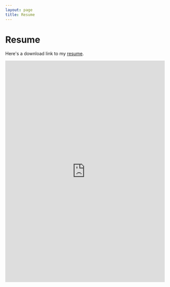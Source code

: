 ```yaml
---
layout: page
title: Resume
---
```


<style>
  .resume embed {
    width: 100%;
    height: 700px;
  }
</style>

<div class="resume">
  <h1>Resume</h1>

  <p>Here's a download link to my <a
      href="https://snapfast.github.io/cv_rahul_bali_main.pdf"
      target="_blank">resume</a>.</p>
  
  <!-- show the resume pdf here -->

  <embed src="https://snapfast.github.io/cv_rahul_bali_main.pdf" width="100%" height="700px"
  type="application/pdf" />

</div>
